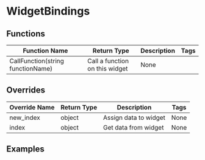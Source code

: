 # WidgetBindings

## Functions

| Function Name | Return Type | Description | Tags |
|---------------|-------------|-------------|------|
| CallFunction(string functionName) | Call a function on this widget | None |

## Overrides

| Override Name | Return Type | Description | Tags |
|---------------|-------------|-------------|------|
| new_index | object | Assign data to widget | None |
| index | object | Get data from widget | None |

## Examples